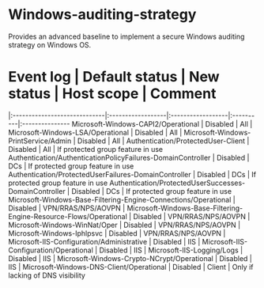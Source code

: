 # Windows-auditing-strategy
Provides an advanced baseline to implement a secure Windows auditing strategy on Windows OS.


# Event log	| Default status | 	New status   |	 Host scope	|   Comment
|:-----------------------------|:------------------|:------------------|:----------|:---------------
Microsoft-Windows-CAPI2/Operational | Disabled | All | 
Microsoft-Windows-LSA/Operational | Disabled | All | 
Microsoft-Windows-PrintService/Admin | Disabled | All | 
Authentication/ProtectedUser-Client | Disabled | All | If protected group feature in use
Authentication/AuthenticationPolicyFailures-DomainController | Disabled | DCs | If protected group feature in use
Authentication/ProtectedUserFailures-DomainController | Disabled | DCs | If protected group feature in use
Authentication/ProtectedUserSuccesses-DomainController | Disabled | DCs | If protected group feature in use
Microsoft-Windows-Base-Filtering-Engine-Connections/Operational | Disabled | VPN/RRAS/NPS/AOVPN | 
Microsoft-Windows-Base-Filtering-Engine-Resource-Flows/Operational | Disabled | VPN/RRAS/NPS/AOVPN | 
Microsoft-Windows-WinNat/Oper | Disabled | VPN/RRAS/NPS/AOVPN | 
Microsoft-Windows-Iphlpsvc | Disabled | VPN/RRAS/NPS/AOVPN | 
Microsoft-IIS-Configuration/Administrative | Disabled | IIS | 
Microsoft-IIS-Configuration/Operational | Disabled | IIS | 
Microsoft-IIS-Logging/Logs | Disabled | IIS | 
Microsoft-Windows-Crypto-NCrypt/Operational | Disabled | IIS | 
Microsoft-Windows-DNS-Client/Operational | Disabled | Client | Only if lacking of DNS visibility
